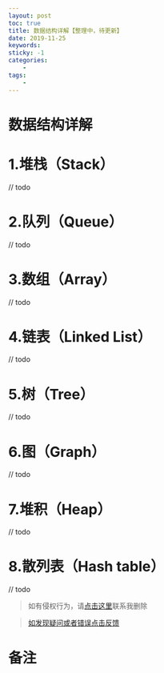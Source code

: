 ```yaml
---
layout: post
toc: true
title: 数据结构详解【整理中，待更新】
date: 2019-11-25
keywords:
sticky: -1
categories:
    -
tags:
    -
---
```

# 数据结构详解
<!-- more -->
# 1.堆栈（Stack）
// todo
# 2.队列（Queue）
// todo
# 3.数组（Array）
// todo
# 4.链表（Linked List）
// todo
# 5.树（Tree）
// todo
# 6.图（Graph）
// todo
# 7.堆积（Heap）
// todo
# 8.散列表（Hash table）
// todo

>如有侵权行为，请[点击这里](https://github.com/cooper-q/blog_hexo/issues)联系我删除

>[如发现疑问或者错误点击反馈](https://github.com/cooper-q/blog_hexo/issues)

# 备注

